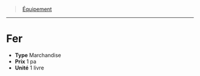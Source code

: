 ﻿---
!Equipment
Type: Marchandise
Price: 1 pa
Unity: 1 livre
Id: equipment_hd.md#fer
ParentLink: equipment_hd.md#Équipement
Name: Fer
ParentName: Équipement
NameLevel: 1
Attributes: {}
---
> [Équipement](hd_equipment.md)

---

# Fer

- **Type** Marchandise
- **Prix** 1 pa
- **Unité** 1 livre

